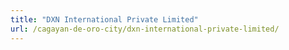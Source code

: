 ```yaml
---
title: "DXN International Private Limited"
url: /cagayan-de-oro-city/dxn-international-private-limited/
---
```

